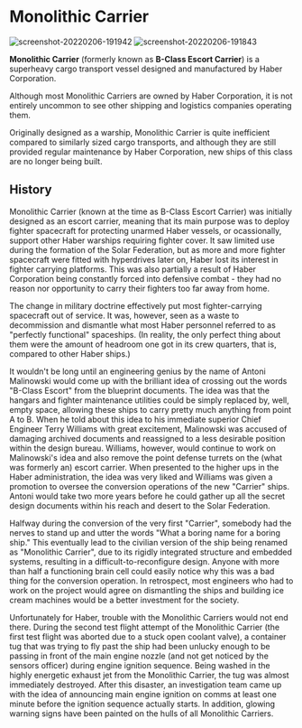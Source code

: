 # Monolithic Carrier
![screenshot-20220206-191942](https://user-images.githubusercontent.com/29180904/152690435-5692624c-4629-470c-8e7b-a1520f4fa5bd.png)
![screenshot-20220206-191843](https://user-images.githubusercontent.com/29180904/152690438-c661a10e-7830-440b-9aba-e96a6aa455bc.png)

**Monolithic Carrier** (formerly known as **B-Class Escort Carrier**) is a superheavy cargo transport vessel designed and manufactured by Haber Corporation.

Although most Monolithic Carriers are owned by Haber Corporation, it is not entirely uncommon to see other shipping and logistics companies operating them.

Originally designed as a warship, Monolithic Carrier is quite inefficient compared to similarly sized cargo transports, and although they are still provided regular maintenance by Haber Corporation, new ships of this class are no longer being built.

## History
Monolithic Carrier (known at the time as B-Class Escort Carrier) was initially designed as an escort carrier, meaning that its main purpose was to deploy fighter spacecraft for protecting unarmed Haber vessels, or ocassionally, support other Haber warships requiring fighter cover. It saw limited use during the formation of the Solar Federation, but as more and more fighter spacecraft were fitted with hyperdrives later on, Haber lost its interest in fighter carrying platforms. This was also partially a result of Haber Corporation being constantly forced into defensive combat - they had no reason nor opportunity to carry their fighters too far away from home.

The change in military doctrine effectively put most fighter-carrying spacecraft out of service. It was, however, seen as a waste to decommission and dismantle what most Haber personnel referred to as "perfectly functional" spaceships. (In reality, the only perfect thing about them were the amount of headroom one got in its crew quarters, that is, compared to other Haber ships.)

It wouldn't be long until an engineering genius by the name of Antoni Malinowski would come up with the brilliant idea of crossing out the words "B-Class Escort" from the blueprint documents. The idea was that the hangars and fighter maintenance utilities could be simply replaced by, well, empty space, allowing these ships to carry pretty much anything from point A to B. When he told about this idea to his immediate superior Chief Engineer Terry Williams with great excitement, Malinowski was accused of damaging archived documents and reassigned to a less desirable position within the design bureau. Williams, however, would continue to work on Malinowski's idea and also remove the point defense turrets on the (what was formerly an) escort carrier. When presented to the higher ups in the Haber administration, the idea was very liked and Williams was given a promotion to oversee the conversion operations of the new "Carrier" ships. Antoni would take two more years before he could gather up all the secret design documents within his reach and desert to the Solar Federation.

Halfway during the conversion of the very first "Carrier", somebody had the nerves to stand up and utter the words "What a boring name for a boring ship." This eventually lead to the civilian version of the ship being renamed as "Monolithic Carrier", due to its rigidly integrated structure and embedded systems, resulting in a difficult-to-reconfigure design. Anyone with more than half a functioning brain cell could easily notice why this was a bad thing for the conversion operation. In retrospect, most engineers who had to work on the project would agree on dismantling the ships and building ice cream machines would be a better investment for the society.

Unfortunately for Haber, trouble with the Monolithic Carriers would not end there. During the second test flight attempt of the Monolithic Carrier (the first test flight was aborted due to a stuck open coolant valve), a container tug that was trying to fly past the ship had been unlucky enough to be passing in front of the main engine nozzle (and not get noticed by the sensors officer) during engine ignition sequence. Being washed in the highly energetic exhaust jet from the Monolithic Carrier, the tug was almost immediately destroyed. After this disaster, an investigation team came up with the idea of announcing main engine ignition on comms at least one minute before the ignition sequence actually starts. In addition, glowing warning signs have been painted on the hulls of all Monolithic Carriers.
